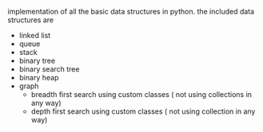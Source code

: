implementation of all the basic data structures in python.
the included data structures are
- linked list
- queue
- stack
- binary tree
- binary search tree
- binary heap
- graph
  - breadth first search using custom classes ( not using collections in any way)
  - depth first search using custom classes ( not using collection in any way)


